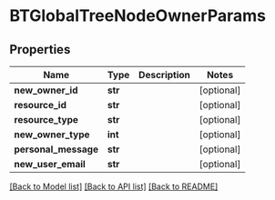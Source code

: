 # BTGlobalTreeNodeOwnerParams

## Properties
Name | Type | Description | Notes
------------ | ------------- | ------------- | -------------
**new_owner_id** | **str** |  | [optional] 
**resource_id** | **str** |  | [optional] 
**resource_type** | **str** |  | [optional] 
**new_owner_type** | **int** |  | [optional] 
**personal_message** | **str** |  | [optional] 
**new_user_email** | **str** |  | [optional] 

[[Back to Model list]](../README.md#documentation-for-models) [[Back to API list]](../README.md#documentation-for-api-endpoints) [[Back to README]](../README.md)


